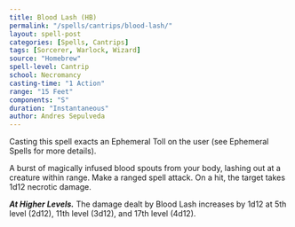 ```yaml
---
title: Blood Lash (HB)
permalink: "/spells/cantrips/blood-lash/"
layout: spell-post
categories: [Spells, Cantrips]
tags: [Sorcerer, Warlock, Wizard]
source: "Homebrew"
spell-level: Cantrip
school: Necromancy
casting-time: "1 Action"
range: "15 Feet"
components: "S"
duration: "Instantaneous"
author: Andres Sepulveda
---
```

Casting this spell exacts an Ephemeral Toll on the user (see Ephemeral Spells for more details).

A burst of magically infused blood spouts from your body, lashing out at a creature within range. Make a ranged spell attack. On a hit, the target takes 1d12 necrotic damage. 

***At Higher Levels.*** The damage dealt by Blood Lash increases by 1d12 at 5th level (2d12), 11th level (3d12), and 17th level (4d12). 